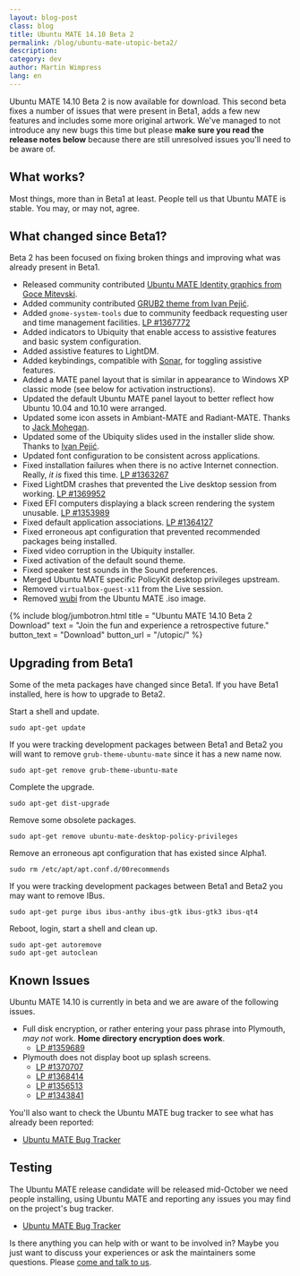 ```yaml
---
layout: blog-post
class: blog
title: Ubuntu MATE 14.10 Beta 2
permalink: /blog/ubuntu-mate-utopic-beta2/
description:
category: dev
author: Martin Wimpress
lang: en
---
```


Ubuntu MATE 14.10 Beta 2 is now available for download. This second beta
fixes a number of issues that were present in Beta1, adds a few new
features and includes some more original artwork. We've managed to not
introduce any new bugs this time but please **make sure you read the
release notes below** because there are still unresolved issues you'll
need to be aware of.

## What works?

Most things, more than in Beta1 at least. People tell us that Ubuntu
MATE is stable. You may, or may not, agree.

## What changed since Beta1?

Beta 2 has been focused on fixing broken things and improving what was
already present in Beta1.

  * Released community contributed [Ubuntu MATE Identity graphics from Goce Mitevski](https://github.com/gocemitevski/ubuntu-mate-identity-graphics).
  * Added community contributed [GRUB2 theme from Ivan Pejić](https://github.com/nadrimajstor/grub2-themes-ubuntu-mate).
  * Added `gnome-system-tools` due to community feedback requesting user and time management facilities. [LP #1367772](https://bugs.launchpad.net/ubuntu-mate/+bug/1367772)
  * Added indicators to Ubiquity that enable access to assistive features and basic system configuration.
  * Added assistive features to LightDM.
  * Added keybindings, compatible with [Sonar](http://sonargnulinux.com/), for toggling assistive features.
  * Added a MATE panel layout that is similar in appearance to Windows XP classic mode (see below for activation instructions).
  * Updated the default Ubuntu MATE panel layout to better reflect how Ubuntu 10.04 and 10.10 were arranged.
  * Updated some icon assets in Ambiant-MATE and Radiant-MATE. Thanks to [Jack Mohegan](https://plus.google.com/101312215214323407176/posts/2dyVkArfx49).
  * Updated some of the Ubiquity slides used in the installer slide show. Thanks to [Ivan Pejić](https://plus.google.com/113587242852192152625/).
  * Updated font configuration to be consistent across applications.
  * Fixed installation failures when there is no active Internet connection. Really, *it is* fixed this time. [LP #1363267](https://bugs.launchpad.net/ubuntu-mate/+bug/1363267)
  * Fixed LightDM crashes that prevented the Live desktop session from working. [LP #1369952](https://bugs.launchpad.net/ubuntu/+source/lightdm/+bug/1369952)
  * Fixed EFI computers displaying a black screen rendering the system unusable. [LP #1353989 ](https://bugs.launchpad.net/ubuntu/+source/systemd-shim/+bug/1353989)
  * Fixed default application associations. [LP #1364127](https://bugs.launchpad.net/ubuntu-mate/+bug/1364127)
  * Fixed erroneous apt configuration that prevented recommended packages being installed.
  * Fixed video corruption in the Ubiquity installer.
  * Fixed activation of the default sound theme.
  * Fixed speaker test sounds in the Sound preferences.
  * Merged Ubuntu MATE specific PolicyKit desktop privileges upstream.
  * Removed `virtualbox-guest-x11` from the Live session.
  * Removed [wubi](https://wiki.ubuntu.com/WubiGuide) from the Ubuntu MATE .iso image.

{% include blog/jumbotron.html
    title = "Ubuntu MATE 14.10 Beta 2 Download"
    text = "Join the fun and experience a retrospective future."
    button_text = "Download"
    button_url = "/utopic/"
%}

## Upgrading from Beta1

Some of the meta packages have changed since Beta1. If you have Beta1
installed, here is how to upgrade to Beta2.

Start a shell and update.

    sudo apt-get update

If you were tracking development packages between Beta1 and Beta2 you
will want to remove `grub-theme-ubuntu-mate` since it has a new name now.

    sudo apt-get remove grub-theme-ubuntu-mate

Complete the upgrade.

    sudo apt-get dist-upgrade

Remove some obsolete packages.

    sudo apt-get remove ubuntu-mate-desktop-policy-privileges

Remove an erroneous apt configuration that has existed since Alpha1.

    sudo rm /etc/apt/apt.conf.d/00recommends

If you were tracking development packages between Beta1 and Beta2 you
may want to remove IBus.

    sudo apt-get purge ibus ibus-anthy ibus-gtk ibus-gtk3 ibus-qt4

Reboot, login, start a shell and clean up.

    sudo apt-get autoremove
    sudo apt-get autoclean

## Known Issues

Ubuntu MATE 14.10 is currently in beta and we are aware of the following
issues.

  * Full disk encryption, or rather entering your pass phrase into Plymouth, *may not* work. **Home directory encryption does work**.
    * [LP #1359689](https://bugs.launchpad.net/ubuntu/+source/plymouth/+bug/1359689)
  * Plymouth does not display boot up splash screens.
    * [LP #1370707](https://bugs.launchpad.net/ubuntu/+source/plymouth/+bug/1370707)
    * [LP #1368414](https://bugs.launchpad.net/ubuntu/+source/plymouth/+bug/1368414)
    * [LP #1356513](https://bugs.launchpad.net/ubuntu/+source/plymouth/+bug/1356513)
    * [LP #1343841](https://bugs.launchpad.net/ubuntu/+source/plymouth/+bug/1343841)

You'll also want to check the Ubuntu MATE bug tracker to see what has
already been reported:

  * [Ubuntu MATE Bug Tracker](https://bugs.launchpad.net/ubuntu-mate)

## Testing

The Ubuntu MATE release candidate will be released mid-October we need
people installing, using Ubuntu MATE and reporting any issues you may
find on the project's bug tracker.

  * [Ubuntu MATE Bug Tracker](https://bugs.launchpad.net/ubuntu-mate)

Is there anything you can help with or want to be involved in? Maybe
you just want to discuss your experiences or ask the maintainers some
questions. Please [come and talk to us](/community/).

